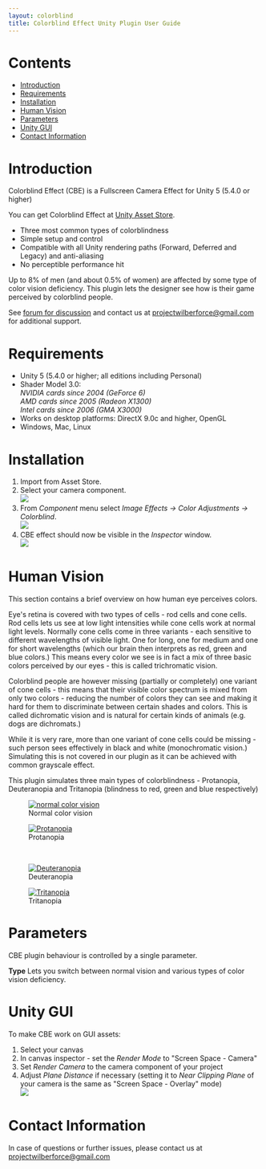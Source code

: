 ```yaml
---
layout: colorblind
title: Colorblind Effect Unity Plugin User Guide
---
```

# Contents
- [Introduction](#introduction)
- [Requirements](#requirements)
- [Installation](#installation)
- [Human Vision](#human-vision)
- [Parameters](#parameters)
- [Unity GUI](#unity-gui)
- [Contact Information](#contact-information)

# Introduction

Colorblind Effect (CBE) is a Fullscreen Camera Effect for Unity 5 (5.4.0 or higher)

You can get Colorblind Effect at [Unity Asset Store](http://u3d.as/DYk).

- Three most common types of colorblindness
- Simple setup and control
- Compatible with all Unity rendering paths (Forward, Deferred and Legacy) and anti-aliasing
- No perceptible performance hit

Up to 8% of men (and about 0.5% of women) are affected by some type of color vision deficiency. This plugin lets the designer see how is their game perceived by colorblind people.

See [forum for discussion](http://forum.unity3d.com/) and contact us at <projectwilberforce@gmail.com> for additional support.
 
# Requirements

- Unity 5 (5.4.0 or higher; all editions including Personal)
- Shader Model 3.0:  
*NVIDIA cards since 2004 (GeForce 6)*  
*AMD cards since 2005 (Radeon X1300)*  
*Intel cards since 2006 (GMA X3000)* 
- Works on desktop platforms: DirectX 9.0c and higher, OpenGL
- Windows, Mac, Linux

# Installation

1. Import from Asset Store.
2. Select your camera component.  
![](camera.png)
3. From *Component* menu select *Image Effects -> Color Adjustments -> Colorblind*.   
![](addcomponent.png)
4. CBE effect should now be visible in the *Inspector* window.  
![](inspector.png)

# Human Vision

This section contains a brief overview on how human eye perceives colors.

Eye's retina is covered with two types of cells - rod cells and cone cells. Rod cells lets us see at low light intensities while cone cells work at normal light levels. Normally cone cells come in three variants - each sensitive to different wavelengths of visible light. One for long, one for medium and one for short wavelengths (which our brain then interprets as red, green and blue colors.) This means every color we see is in fact a mix of three basic colors perceived by our eyes - this is called trichromatic vision.

Colorblind people are however missing (partially or completely) one variant of cone cells - this means that their visible color spectrum is mixed from only two colors - reducing the number of colors they can see and making it hard for them to discriminate between certain shades and colors. This is called dichromatic vision and is natural for certain kinds of animals (e.g. dogs are dichromats.)

While it is very rare, more than one variant of cone cells could be missing - such person sees effectively in black and white (monochromatic vision.) Simulating this is not covered in our plugin as it can be achieved with common grayscale effect.

This plugin simulates three main types of colorblindness - Protanopia, Deuteranopia and Tritanopia (blindness to red, green and blue respectively)

<figure>
<a href="img.jpg"><img src="img.jpg" alt="normal color vision" title="Normal color vision"/></a>
<figcaption>Normal color vision</figcaption>
</figure>
<figure>
<a href="pro.jpg"><img src="pro.jpg" alt="Protanopia" title="Protanopia"/></a>
<figcaption>Protanopia</figcaption>
</figure>
<br/>
<figure>
<a href="deu.jpg"><img src="deu.jpg" alt="Deuteranopia" title="Deuteranopia"/></a>
<figcaption>Deuteranopia</figcaption>
</figure>
<figure>
<a href="tri.jpg"><img src="tri.jpg" alt="Tritanopia" title="Tritanopia"/></a>
<figcaption>Tritanopia</figcaption>
</figure>

# Parameters

CBE plugin behaviour is controlled by a single parameter.

**Type**
Lets you switch between normal vision and various types of color vision deficiency.

# Unity GUI
To make CBE work on GUI assets:  

1.	Select your canvas  
2.	In canvas inspector - set the *Render Mode* to "Screen Space - Camera"  
3.	Set *Render Camera* to the camera component of your project  
4.	Adjust *Plane Distance* if necessary (setting it to *Near Clipping Plane* of your camera is the same as "Screen Space - Overlay" mode)  
![](canvas.png)

# Contact Information
In case of questions or further issues, please contact us at <projectwilberforce@gmail.com>

